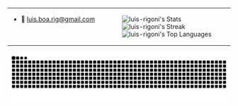 <table border="0px">
  <tr>
    <td valign="top" width="50%">
      
- 👋 luis.boa.rig@gmail.com  

    </td>
    <td valign="top" width="100%">

    ![luis-rigoni's Stats](https://github-readme-stats.vercel.app/api?username=luis-rigoni&theme=dark&show_icons=true&hide_border=true&count_private=true)
    ![luis-rigoni's Streak](https://github-readme-streak-stats.herokuapp.com/?user=luis-rigoni&theme=dark&hide_border=true) 
    ![luis-rigoni's Top Languages](https://github-readme-stats.vercel.app/api/top-langs/?username=luis-rigoni&theme=dark&show_icons=true&hide_border=true&layout=compact)

    </td>
  </tr>
</table>

<picture>
  <source media="(prefers-color-scheme: dark)" srcset="https://raw.githubusercontent.com/luis-rigoni/luis-rigoni/output/github-contribution-grid-snake-dark.svg">
  <source media="(prefers-color-scheme: light)" srcset="https://raw.githubusercontent.com/luis-rigoni/luis-rigoni/output/github-contribution-grid-snake.svg">
  <img alt="github contribution grid snake animation" src="https://raw.githubusercontent.com/luis-rigoni/luis-rigoni/output/github-contribution-grid-snake.svg">
</picture>

